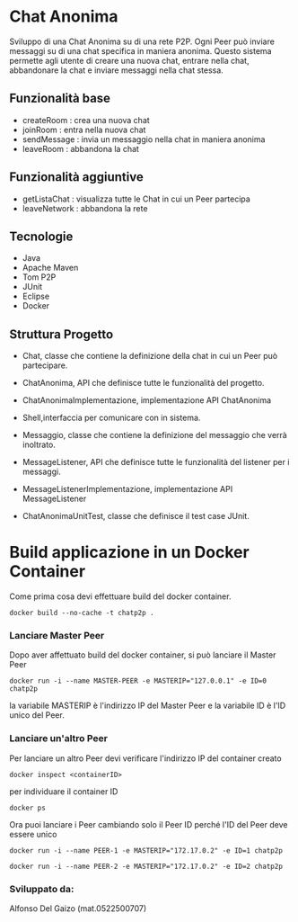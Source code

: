 # Chat Anonima
Sviluppo di una Chat Anonima su di una rete P2P. Ogni Peer può inviare messaggi su di una chat specifica in maniera anonima.
Questo sistema permette agli utente di creare una nuova chat, entrare nella chat, abbandonare la chat e inviare messaggi nella chat stessa.

## Funzionalità base
- createRoom : crea una nuova chat
- joinRoom : entra nella nuova chat
- sendMessage : invia un messaggio nella chat in maniera anonima
- leaveRoom : abbandona la chat

## Funzionalità aggiuntive
- getListaChat : visualizza tutte le Chat in cui un Peer partecipa
- leaveNetwork : abbandona la rete 

## Tecnologie
- Java
- Apache Maven
- Tom P2P
- JUnit
- Eclipse
- Docker

## Struttura Progetto

- Chat, classe che contiene la definizione della chat in cui un Peer può partecipare.
- ChatAnonima, API che definisce tutte le funzionalità del progetto.
- ChatAnonimaImplementazione, implementazione API ChatAnonima
- Shell,interfaccia per comunicare con in sistema.
- Messaggio, classe che contiene la definizione del messaggio che verrà inoltrato.
- MessageListener, API che definisce tutte le funzionalità del listener per i messaggi.
- MessageListenerImplementazione, implementazione API MessageListener

- ChatAnonimaUnitTest, classe che definisce il test case JUnit.

# Build applicazione in un Docker Container

Come prima cosa devi effettuare build del docker container.

`docker build --no-cache -t chatp2p .`

### Lanciare Master Peer

Dopo aver affettuato build del docker container, si può lanciare il Master Peer

`docker run -i --name MASTER-PEER -e MASTERIP="127.0.0.1" -e ID=0 chatp2p `

la variabile MASTERIP è l'indirizzo IP del Master Peer e la variabile ID è l'ID unico del Peer.

### Lanciare un'altro Peer

Per lanciare un altro Peer devi verificare l'indirizzo IP del container creato

`docker inspect <containerID>`

per individuare il container ID 

`docker ps`

Ora puoi lanciare i Peer cambiando solo il Peer ID perché l'ID del Peer deve essere unico

`docker run -i --name PEER-1 -e MASTERIP="172.17.0.2" -e ID=1 chatp2p`

`docker run -i --name PEER-2 -e MASTERIP="172.17.0.2" -e ID=2 chatp2p`


### Sviluppato da:
Alfonso Del Gaizo (mat.0522500707)

